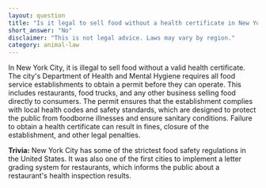 ```yaml
---
layout: question
title: "Is it legal to sell food without a health certificate in New York City?"
short_answer: "No"
disclaimer: "This is not legal advice. Laws may vary by region."
category: animal-law
---
```

In New York City, it is illegal to sell food without a valid health certificate. The city's Department of Health and Mental Hygiene requires all food service establishments to obtain a permit before they can operate. This includes restaurants, food trucks, and any other business selling food directly to consumers. The permit ensures that the establishment complies with local health codes and safety standards, which are designed to protect the public from foodborne illnesses and ensure sanitary conditions. Failure to obtain a health certificate can result in fines, closure of the establishment, and other legal penalties.

**Trivia:** New York City has some of the strictest food safety regulations in the United States. It was also one of the first cities to implement a letter grading system for restaurants, which informs the public about a restaurant's health inspection results.
